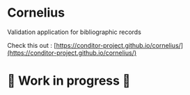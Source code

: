 # Cornelius
Validation application for bibliographic records

Check this out : [https://conditor-project.github.io/cornelius/](https://conditor-project.github.io/cornelius/)

# :construction_worker: Work in progress :construction:
